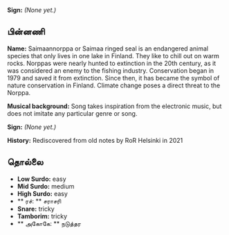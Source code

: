 **Sign:** *(None yet.)*

## பின்னணி

**Name:** Saimaannorppa or Saimaa ringed seal is an endangered animal species
that only lives in one lake in Finland. They like to chill out on warm rocks.
Norppas were nearly hunted to extinction in the 20th century, as it was
considered an enemy to the fishing industry. Conservation began in 1979 and
saved it from extinction. Since then, it has became the symbol of nature
conservation in Finland. Climate change poses a direct threat to the Norppa.

**Musical background:** Song takes inspiration from the electronic music, but
does not imitate any particular genre or song.

**Sign:** *(None yet.)*

**History:** Rediscovered from old notes by RoR Helsinki in 2021

## தொல்லை

* **Low Surdo:** easy
* **Mid Surdo:** medium
* **High Surdo:** easy
* ** ரச்: ** சராசரி
* **Snare:** tricky
* **Tamborim:** tricky
* ** அகோகே: ** நடுத்தர
